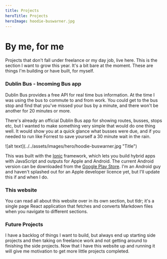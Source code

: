 ```yaml
---
title: Projects
heroTitle: Projects
heroImage: hoodie-buswarner.jpg
---
```


# __By me__, for me

Projects that don't fall under freelance or my day job, live here. This is the section I want to grow this year. It's a bit bare at the moment. These are things I'm building or have built, for myself.


### Dublin Bus - Incoming Bus app

Dublin Bus provides a free API for real time bus information. At the time I was using the bus to commute to and from work. You could get to the bus stop and find that you've missed your bus by a minute, and there won't be another for 20 minutes or more.

There's already an official Dublin Bus app for showing routes, busses, stops etc, but I wanted to make something very simple that would do one thing well. It would show you at a quick glance what busses were due, and if you needed to run like Forrest to save yourself a 30 minute wait in the rain.

<div component="image-curtains" modifier="" layout="LR" >
  ![alt text](../../assets/images/hero/hoodie-buswarner.jpg "Title")  
</div>

This was built with the <a href="https://ionicframework.com" target="_blank" >Ionic</a> framework, which lets you build hybrid apps with JavaScript and outputs for Apple and Android. The current Android version can be downloaded from the <a href="https://play.google.com/store/apps/details?id=com.ionicframework.buswarner226622&hl=en" target="_blank" >Google Play Store</a>. I'm an Android guy and haven't splashed out for an Apple developer licence yet, but I'll update this if and when I do.


### This website

You can read all about this website over in its own section, but tldr; it's a single page React application that fetches and converts Markdown files when you navigate to different sections.

### Future Projects

I have a backlog of things I want to build, but always end up starting side projects and then taking on freelance work and not getting around to finishing the side projects. Now that I have this website up and running it will give me motivation to get more little projects completed.
